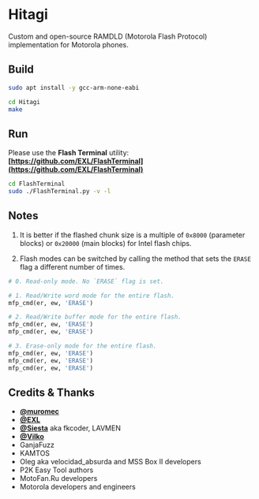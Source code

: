 Hitagi
======

Custom and open-source RAMDLD (Motorola Flash Protocol) implementation for Motorola phones.

## Build

```bash
sudo apt install -y gcc-arm-none-eabi

cd Hitagi
make
```

## Run

Please use the **Flash Terminal** utility: **[https://github.com/EXL/FlashTerminal](https://github.com/EXL/FlashTerminal)**

```bash
cd FlashTerminal
sudo ./FlashTerminal.py -v -l
```

## Notes

1. It is better if the flashed chunk size is a multiple of `0x8000` (parameter blocks) or `0x20000` (main blocks) for Intel flash chips.

2. Flash modes can be switched by calling the method that sets the `ERASE` flag a different number of times.

  ```python
  # 0. Read-only mode. No `ERASE` flag is set.
  
  # 1. Read/Write word mode for the entire flash.
  mfp_cmd(er, ew, 'ERASE')
  
  # 2. Read/Write buffer mode for the entire flash.
  mfp_cmd(er, ew, 'ERASE')
  mfp_cmd(er, ew, 'ERASE')
  
  # 3. Erase-only mode for the entire flash.
  mfp_cmd(er, ew, 'ERASE')
  mfp_cmd(er, ew, 'ERASE')
  mfp_cmd(er, ew, 'ERASE')
  ```

## Credits & Thanks

* **[@muromec](https://github.com/muromec)**
* **[@EXL](https://github.com/EXL)**
* **[@Siesta](https://github.com/Siesta)** aka fkcoder, LAVMEN
* **[@Vilko](https://github.com/Vilko)**
* GanjaFuzz
* KAMTOS
* Oleg aka velocidad_absurda and MSS Box II developers
* P2K Easy Tool authors
* MotoFan.Ru developers
* Motorola developers and engineers
